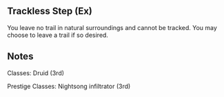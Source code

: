 Trackless Step (Ex)
--------------

You leave no trail in natural surroundings and cannot be tracked. You may choose to leave a trail if so desired.

Notes
-----

Classes: Druid (3rd)

Prestige Classes: Nightsong infiltrator (3rd)
